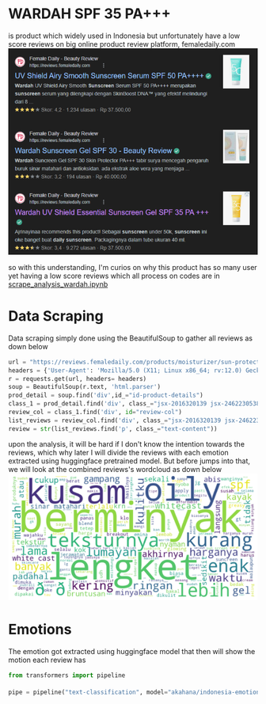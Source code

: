 # WARDAH SPF 35 PA+++
is product which widely used in Indonesia but unfortunately have a low score reviews on big online product review platform, femaledaily.com
![gsearch](gsearch.png)

so with this understanding, I'm curios on why this product has so many user yet having a low score reviews which all process on codes are in [scrape_analysis_wardah.ipynb](https://github.com/jay76-a11y/Data_Science_101/blob/main/Data%20Anaysis/Wardah%20SPF%2035%20PA%2B%2B%2B/scrape_analysis_wardah.ipynb "Named link title")

# Data Scraping
Data scraping simply done using the BeautifulSoup to gather all reviews as down below

```python
url = "https://reviews.femaledaily.com/products/moisturizer/sun-protection-44/wardah/sun-block-spf-33?cat=&cat_id=0&age_range=&skin_type=&skin_tone=&skin_undertone=&hair_texture=&hair_type=&order=newest&page=1"
headers = {'User-Agent': 'Mozilla/5.0 (X11; Linux x86_64; rv:12.0) Gecko/20100101 Firefox/12.0'}
r = requests.get(url, headers= headers)
soup = BeautifulSoup(r.text, 'html.parser')
prod_detail = soup.find('div',id_="id-product-details")
class_1 = prod_detail.find('div', class_="jsx-2016320139 jsx-2462230538 d-flex review-content-container")
review_col = class_1.find('div', id="review-col")
list_reviews = review_col.find('div', class_="jsx-2016320139 jsx-2462230538 list-reviews") 
review = str(list_reviews.find('p', class_="text-content"))
```

upon the analysis, it will be hard if I don't know the intention towards the reviews, which why later I will divide the reviews with each emotion extracted using huggingface pretrained model. But before jumps into that, we will look at the combined reviews's wordcloud as down below
![all_wordcloud](all_wordcloud.png)

# Emotions
The emotion got extracted using huggingface model that then will show the motion each review has
```python
from transformers import pipeline

pipe = pipeline("text-classification", model="akahana/indonesia-emotion-roberta", device=0)
```


